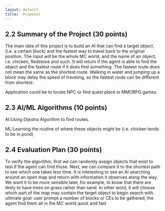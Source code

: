 ```yaml
---
layout: default
title:  Proposal
---
```


## 2.2 Summary of the Project (30 points)
The main idea of this project is to build an AI that can find a target object, (i.e. a certain block) and the fastest way to travel back to the original position. The input will be the whole MC world, and the name of an object, i.e. chicken, Redstone and such. It will return if the agent is able to find the object and the fastest route if it does find something. The fastest route does not mean the same as the shortest route. Walking in water and jumping up a block may delay the speed of traveling, so the fastest route can be different from shortest. 

Application could be to locate NPC or find quest place in MMORPG games.

## 2.3 AI/ML Algorithms (10 points) 
AI:Using Dijkstra Algorithm to find routes. 

ML:Learning the routine of where these objects might be (i.e. chicken tends to be in pond)

## 2.4 Evaluation Plan (30 points) 
To verify the algorithm, first we can randomly assign objects that exist to test if the agent can find those. Next, we can compare it to the shortest path to see which one takes less time. It is interesting to see an AI searching around an open map and return with information it observes along the way. We want it to be more sensible later, for example, to know that there are likely to have trees on grass rather than sand. In other word, it will choose which part of the map may contain the target object to begin search with. 
ultimate goal: user prompt a number of blocks or CEs to be gathered, the agent find them all in the MC world quick and fast
